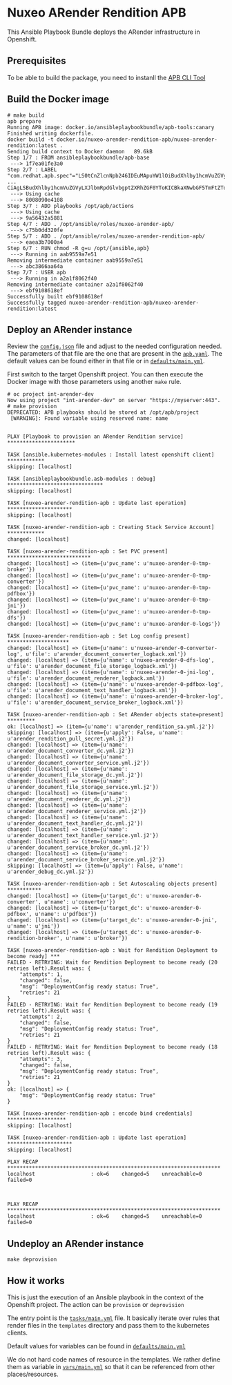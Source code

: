 Nuxeo ARender Rendition APB
===========================

This Ansible Playbook Bundle deploys the ARender infrastructure in Openshift.


## Prerequisites

To be able to build the package, you need to instanll the [APB CLI Tool](https://github.com/ansibleplaybookbundle/ansible-playbook-bundle/blob/master/docs/apb_cli.md#installing-the-apb-tool)

## Build the Docker image

```console
# make build
apb prepare
Running APB image: docker.io/ansibleplaybookbundle/apb-tools:canary
Finished writing dockerfile.
docker build -t docker.io/nuxeo-arender-rendition-apb/nuxeo-arender-rendition:latest .
Sending build context to Docker daemon   89.6kB
Step 1/7 : FROM ansibleplaybookbundle/apb-base
 ---> 1f7ea01fe3a0
Step 2/7 : LABEL "com.redhat.apb.spec"="LS0tCnZlcnNpb246IDEuMApuYW1lOiBudXhlby1hcmVuZGVyLXJlbmRpdGlvbi1hcGIKZGVzY3JpcHRpb246IEFSZW5kZXIgUmVuZGl0aW9uIGRlcGxveW1lbnQgaW4gT3BlbnNoaWZ0IGZvciBOdXhlbwpiaW5kYWJsZTogVHJ1ZQphc3luYzogb3B0aW9uYWwKdGFnczoKICAtIG51eGVv
...
CiAgLSBudXhlby1hcmVuZGVyLXJlbmRpdGlvbgptZXRhZGF0YToKICBkaXNwbGF5TmFtZTogQVJlbmJXWCkKICAgICAgZGlzcGxheV9ncm91cDogQ29udGFpbmVyIFNwZWNzCgogICAgLSBuYW1lOiBhcmVuZGVyX2RlYnVnX3BvZAogICAgICBkZWZhdWx0OiBmYWxzZQogICAgICB0eXBlOiBib29sZWFuCiAgICAgIGRpc3BsYXlfdHlwZTogY2hlY2tib3gKICAgICAgdGl0bGU6IERlcGxveSBhIGRlYnVnIHBvZAogICAgICBkaXNwbGF5X2dyb3VwOiBPdGhlcnMKCg=="
 ---> Using cache
 ---> 8008090e4108
Step 3/7 : ADD playbooks /opt/apb/actions
 ---> Using cache
 ---> 9a56432a5881
Step 4/7 : ADD . /opt/ansible/roles/nuxeo-arender-apb/
 ---> c75b0dd320fe
Step 5/7 : ADD . /opt/ansible/roles/nuxeo-arender-rendition-apb/
 ---> eaea3b7000a4
Step 6/7 : RUN chmod -R g=u /opt/{ansible,apb}
 ---> Running in aab9559a7e51
Removing intermediate container aab9559a7e51
 ---> abc3866aa64a
Step 7/7 : USER apb
 ---> Running in a2a1f8062f40
Removing intermediate container a2a1f8062f40
 ---> ebf9108618ef
Successfully built ebf9108618ef
Successfully tagged nuxeo-arender-rendition-apb/nuxeo-arender-rendition:latest
```

## Deploy an ARender instance

Review the [`config.json`](./config.json) file and adjust to the needed configuration needed. The parameters of that file are the one that are present in the [`apb.yaml`](./apb.yml). The default values can be found either in that file or in [`defaults/main.yml`](./defaults/main.yml).

First switch to the target Openshift project. You can then execute the Docker image with those parameters using another `make` rule.

```console
# oc project int-arender-dev
Now using project "int-arender-dev" on server "https://myserver:443".
# make provision
DEPRECATED: APB playbooks should be stored at /opt/apb/project
 [WARNING]: Found variable using reserved name: name


PLAY [Playbook to provision an ARender Rendition service] **********************

TASK [ansible.kubernetes-modules : Install latest openshift client] ************
skipping: [localhost]

TASK [ansibleplaybookbundle.asb-modules : debug] *******************************
skipping: [localhost]

TASK [nuxeo-arender-rendition-apb : Update last operation] *********************
skipping: [localhost]

TASK [nuxeo-arender-rendition-apb : Creating Stack Service Account] ************
changed: [localhost]

TASK [nuxeo-arender-rendition-apb : Set PVC present] ***************************
changed: [localhost] => (item={u'pvc_name': u'nuxeo-arender-0-tmp-broker'})
changed: [localhost] => (item={u'pvc_name': u'nuxeo-arender-0-tmp-converter'})
changed: [localhost] => (item={u'pvc_name': u'nuxeo-arender-0-tmp-pdfbox'})
changed: [localhost] => (item={u'pvc_name': u'nuxeo-arender-0-tmp-jni'})
changed: [localhost] => (item={u'pvc_name': u'nuxeo-arender-0-tmp-dfs'})
changed: [localhost] => (item={u'pvc_name': u'nuxeo-arender-0-logs'})

TASK [nuxeo-arender-rendition-apb : Set Log config present] ********************
changed: [localhost] => (item={u'name': u'nuxeo-arender-0-converter-log', u'file': u'arender_document_converter_logback.xml'})
changed: [localhost] => (item={u'name': u'nuxeo-arender-0-dfs-log', u'file': u'arender_document_file_storage_logback.xml'})
changed: [localhost] => (item={u'name': u'nuxeo-arender-0-jni-log', u'file': u'arender_document_renderer_logback.xml'})
changed: [localhost] => (item={u'name': u'nuxeo-arender-0-pdfbox-log', u'file': u'arender_document_text_handler_logback.xml'})
changed: [localhost] => (item={u'name': u'nuxeo-arender-0-broker-log', u'file': u'arender_document_service_broker_logback.xml'})

TASK [nuxeo-arender-rendition-apb : Set ARender objects state=present] *********
ok: [localhost] => (item={u'name': u'arender_rendition_sa.yml.j2'})
skipping: [localhost] => (item={u'apply': False, u'name': u'arender_rendition_pull_secret.yml.j2'})
changed: [localhost] => (item={u'name': u'arender_document_converter_dc.yml.j2'})
changed: [localhost] => (item={u'name': u'arender_document_converter_service.yml.j2'})
changed: [localhost] => (item={u'name': u'arender_document_file_storage_dc.yml.j2'})
changed: [localhost] => (item={u'name': u'arender_document_file_storage_service.yml.j2'})
changed: [localhost] => (item={u'name': u'arender_document_renderer_dc.yml.j2'})
changed: [localhost] => (item={u'name': u'arender_document_renderer_service.yml.j2'})
changed: [localhost] => (item={u'name': u'arender_document_text_handler_dc.yml.j2'})
changed: [localhost] => (item={u'name': u'arender_document_text_handler_service.yml.j2'})
changed: [localhost] => (item={u'name': u'arender_document_service_broker_dc.yml.j2'})
changed: [localhost] => (item={u'name': u'arender_document_service_broker_service.yml.j2'})
skipping: [localhost] => (item={u'apply': False, u'name': u'arender_debug_dc.yml.j2'})

TASK [nuxeo-arender-rendition-apb : Set Autoscaling objects present] ***********
changed: [localhost] => (item={u'target_dc': u'nuxeo-arender-0-converter', u'name': u'converter'})
changed: [localhost] => (item={u'target_dc': u'nuxeo-arender-0-pdfbox', u'name': u'pdfbox'})
changed: [localhost] => (item={u'target_dc': u'nuxeo-arender-0-jni', u'name': u'jni'})
changed: [localhost] => (item={u'target_dc': u'nuxeo-arender-0-rendition-broker', u'name': u'broker'})

TASK [nuxeo-arender-rendition-apb : Wait for Rendition Deployment to become ready] ***
FAILED - RETRYING: Wait for Rendition Deployment to become ready (20 retries left).Result was: {
    "attempts": 1,
    "changed": false,
    "msg": "DeploymentConfig ready status: True",
    "retries": 21
}
FAILED - RETRYING: Wait for Rendition Deployment to become ready (19 retries left).Result was: {
    "attempts": 2,
    "changed": false,
    "msg": "DeploymentConfig ready status: True",
    "retries": 21
}
FAILED - RETRYING: Wait for Rendition Deployment to become ready (18 retries left).Result was: {
    "attempts": 3,
    "changed": false,
    "msg": "DeploymentConfig ready status: True",
    "retries": 21
}
ok: [localhost] => {
    "msg": "DeploymentConfig ready status: True"
}

TASK [nuxeo-arender-rendition-apb : encode bind credentials] *******************
skipping: [localhost]

TASK [nuxeo-arender-rendition-apb : Update last operation] *********************
skipping: [localhost]

PLAY RECAP *********************************************************************
localhost                  : ok=6    changed=5    unreachable=0    failed=0



PLAY RECAP *********************************************************************
localhost                  : ok=6    changed=5    unreachable=0    failed=0

```

## Undeploy an ARender instance

```console
make deprovision
```


## How it works

This is just the execution of an Ansible playbook in the context of the Openshift project. The action can be `provision` or `deprovision`

The entry point is the [`tasks/main.yml`](./tasks/main.yml) file. It basically iterate over rules that render files in the `templates` directory and pass them to the kubernetes clients.

Default values for variables can be found in [`defaults/main.yml`](./defaults/main.yml)

We do not hard code names of resource in the templates. We rather define them as variable in [`vars/main.yml`](./vars/main.yml) so that it can be referenced from other places/resources.




